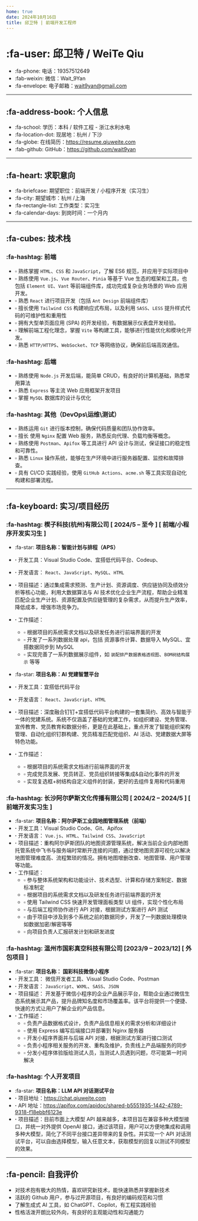 ```yaml
---
home: true
date: 2024年10月16日
title: 邱卫特 | 前端开发工程师
---
```


# :fa-user: 邱卫特 / WeiTe Qiu

-   :fa-phone: 电话：19357512649
-   :fab-weixin: 微信：Wait_9Yan
-   :fa-envelope: 电子邮箱：<wait9yan@gmail.com>

---

## :fa-address-book: 个人信息

-   :fa-school: 学历：本科 / 软件工程 - 浙江水利水电
-   :fa-location-dot: 现居地：杭州 / 下沙
-   :fa-globe: 在线简历：<https://resume.qiuweite.com>
-   :fab-github: GitHub：<https://github.com/wait9yan>

---

## :fa-heart: 求职意向

-   :fa-briefcase: 期望职位：前端开发 / 小程序开发（实习生）
-   :fa-city: 期望城市：杭州 /上海
-   :fa-rectangle-list: 工作类型：实习生
-   :fa-calendar-days: 到岗时间：一个月内

---

## :fa-cubes: 技术栈

### :fa-hashtag: 前端

-   ▫️ 熟练掌握 `HTML`、`CSS` 和 `JavaScript`，了解 ES6 规范，并应用于实际项目中
-   ▫️ 熟练使用 `Vue.js`、`Vue Router`、`Pinia` 等基于 Vue 生态的框架和工具，也包括 `Element UI`、`Vant` 等前端组件库，成功完成复杂业务场景的 Web 应用开发。
-   ▫️ 熟悉 `React` 进行项目开发（包括 `Ant Design` 前端组件库）
-   ▫️ 擅长使用 `Tailwind CSS` 构建响应式布局，以及利用 `SASS`、`LESS` 提升样式代码的可维护性和重用性
-   ▫️ 拥有大型单页面应用 (SPA) 的开发经验，有数据展示仪表盘开发经验。
-   ▫️ 理解前端工程化理念，掌握 `Vite` 等构建工具，能够进行性能优化和模块化开发。
-   ▫️ 熟悉 `HTTP/HTTPS`、`WebSocket`、`TCP` 等网络协议，确保前后端高效通信。

### :fa-hashtag: 后端

-   ▫️ 熟练使用 `Node.js` 开发后端，能简单 CRUD，有良好的计算机基础，熟悉常用算法
-   ▫️ 熟悉 `Express` 等主流 Web 应用框架开发项目
-   ▫️ 掌握 `MySQL` 数据库的设计与优化

### :fa-hashtag: 其他（DevOps\运维\测试）

-   ▫️ 熟练运用 `Git` 进行版本控制，确保代码质量和团队协作效率。
-   ▫️ 擅长 使用 `Nginx` 配置 Web 服务，熟悉反向代理、负载均衡等概念。
-   ▫️ 熟练使用 `Postman`、`Apifox` 等工具进行 API 设计与测试，保证接口的稳定性和可靠性。
-   ▫️ 熟悉 `Linux` 操作系统，能够在生产环境中进行服务器配置、监控和故障排查。
-   ▫️ 具有 CI/CD 实践经验，使用 `GitHub Actions`、`acme.sh` 等工具实现自动化构建和部署流程。

---

## :fa-keyboard: 实习/项目经历

### :fa-hashtag: 楔子科技(杭州)有限公司 [ 2024/5 – 至今 ] [ 前端/小程序开发实习生 ]

-   :fa-star: **项目名称：智能计划与排程（APS）**
-   **·** 开发工具：Visual Studio Code、宜搭低代码平台、Codeup、
-   **·** 开发语言： `React`、`JavaScript`、`MySQL`、`HTML`
-   **·** 项目描述：通过集成需求预测、生产计划、资源调度、供应链协同及绩效分析等核心功能，利用大数据算法与 AI 技术优化企业生产流程，帮助企业精准匹配企业生产计划、资源配置及供应链管理的复杂需求，从而提升生产效率，降低成本，增强市场竞争力。
-   **·** 工作描述：

    -   ▫️ 根据项目的系统需求文档以及研发任务进行前端界面的开发
    -   ▫️ 开发了一系列数据处理 api，包括 资源事件计算、数据导入 MySQL、宜搭数据同步到 MySQL
    -   ▫️ 实现完善了一系列数据展示组件，如 `装配排产数据表格透视图`、`BOM树结构展示` 等等

-   :fa-star: **项目名称：AI 党建智慧平台**
-   **·** 开发工具：宜搭低代码平台
-   **·** 开发语言： `React`、`JavaScript`、`HTML`
-   **·** 项目描述：深度融合钉钉+宜搭低代码平台构建的一套集简约、高效与智能于一体的党建系统。系统不仅涵盖了基础的党建工作，如组织建设、党务管理、宣传教育、党员教育和数据分析，更是在此基础上，重点开发了智能组织架构管理、自动化组织钉群构建、党员精准匹配党组织、AI 活动、党建数据大屏等特色功能。
-   **·** 工作描述：
    -   ▫️ 根据项目的系统需求文档进行前端界面的开发
    -   ▫️ 完成党员发展、党员转正、党员组织转接等集成&自动化事件的开发
    -   ▫️ 实现复选框+树结构自定义组件的封装，更好的去组件复用和代码重用

### :fa-hashtag: 长沙阿尔萨斯文化传播有限公司 [ 2024/2 – 2024/5 ] [ 前端开发实习生 ]

-   :fa-star: **项目名称：阿尔萨斯工业园地图管理系统（前端）**
-   **·** 开发工具：Visual Studio Code、Git、Apifox
-   **·** 开发语言： `Vue.js`、`HTML`、`Tailwind CSS`、`JavaScript`
-   **·** 项目描述：重构阿尔萨斯团队的地图资源管理系统，解决当前企业内部地图托管系统中飞书与服务端时常断开连接的问题，通过使地图资源可视化以解决地图管理难度高、流程繁琐的情况。拥有地图增删改查、地图管理、用户管理等功能。
-   **·** 工作描述：
    -   ▫️ 参与整体系统架构和功能设计、技术选型、计算和存储方案制定、数据标准制定
    -   ▫️ 根据项目的系统需求文档以及研发任务进行前端界面的开发
    -   ▫️ 使用 Tailwind CSS 快速开发管理面板类型 UI 组件，实现个性化布局
    -   ▫️ 与后端工程师协作进行 API 对接，根据测试方案进行 API 测试
        <!-- - ▫️ 基于对数据安全方面的要求，通过注解实现了项目中相关表与相关字段的脱敏处理 -->
    -   ▫️ 由于项目中涉及到多个系统之前的数据同步，开发了一列数据处理模块如数据加密/解密等等
    -   ▫️ 向项目负责人汇报研发计划和研发进度

### :fa-hashtag: 温州市国彩真空科技有限公司 [2023/9 – 2023/12] [ 外包项目 ]

-   :fa-star: **项目名称： 国彩科技微信小程序**
-   **·** 开发工具： 微信开发者工具、Visual Studio Code、Postman
-   **·** 开发语言： `JavaScript`、`WXML`、`SASS`、`JSON`
-   **·** 项目描述： 开发基于微信小程序的企业产品展示平台，帮助企业通过微信生态系统展示其产品，提升品牌知名度和市场覆盖率。该平台将提供一个便捷、快速的方式让用户了解企业的产品信息。
-   **·** 工作描述：
    -   ▫️ 负责产品数据格式设计，负责产品信息相关的需求分析和详细设计
    -   ▫️ 使用 Express 编写后端接口并部署到 Nginx 服务器
    -   ▫️ 开发小程序界面并与后端 API 对接，根据测试方案进行接口测试
    -   ▫️ 负责小程序相关服务的开发、重构及维护，负责线上产品端服务的同步
    -   ▫️ 分发小程序体验版给测试人员，当测试人员遇到问题，尽可能第一时间解决

### :fa-hashtag: 个人开发项目

-   :fa-star: **项目名称：LLM API 对话测试平台**
-   **·** 项目地址：<https://chat.qiuweite.com>
-   **·** API 地址：<https://apifox.com/apidoc/shared-b5551935-1442-4789-9318-f18ebbf6123e>
-   **·** 项目描述：目前市面上大模型 API 越来越多，本项目旨在兼容多种大模型接口，并统一对外提供 OpenAI 接口，通过该项目，用户可以方便地集成和调用多种大模型，简化了不同平台接口差异带来的复杂性。并实现一个 API 对话测试平台，可以自由选择模型，输入任意文本，获取模型的回复以测试不同模型的效果。

---

## :fa-pencil: 自我评价

-   对技术抱有极大的热情，喜欢研究新技术，能快速熟悉并掌握新技术
-   活跃的 Github 用户，参与过开源项目，有良好的编码规范和习惯
-   了解生成式 AI 工具，如 ChatGPT、Copilot，有工程实践经验
-   性格活泼开朗比较外向，有良好的主观能动性和沟通能力
